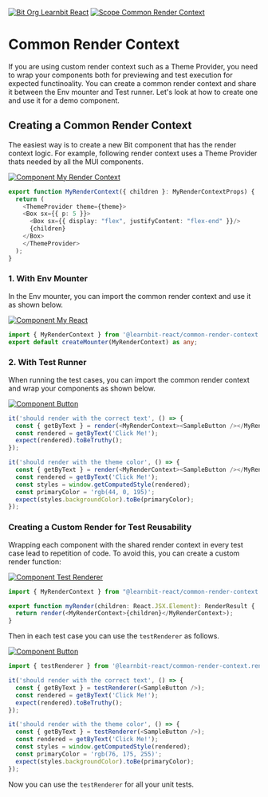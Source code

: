 [![Bit Org Learnbit React](https://img.shields.io/badge/Bit-@learnbit--react-2C00C3)](https://bit.cloud/learnbit-react)
[![Scope Common Render Context](https://img.shields.io/badge/Scope-Common_Render_Context_(4)-820596)](https://bit.cloud/learnbit-react/common-render-context)

# Common Render Context
If you are using custom render context such as a Theme Provider, you need to wrap your components both for previewing and test execution for expected functinoality. You can create a common render context and share it between the Env mounter and Test runner. Let's look at how to create one and use it for a demo component. 

## Creating a Common Render Context
The easiest way is to create a new Bit component that has the render context logic. For example, following render context uses a Theme Provider thats needed by all the MUI components.

[![Component My Render Context](https://img.shields.io/badge/My_Render_Context-v0.0.1-brightgreen)](https://bit.cloud/learnbit-react/common-render-context/render/my-render-context)
```ts
export function MyRenderContext({ children }: MyRenderContextProps) {
  return (
    <ThemeProvider theme={theme}>
    <Box sx={{ p: 5 }}>
      <Box sx={{ display: "flex", justifyContent: "flex-end" }}/>
      {children}
    </Box>
    </ThemeProvider>
  );
}
```

### 1. With Env Mounter

In the Env mounter, you can import the common render context and use it as shown below.

[![Component My React](https://img.shields.io/badge/My_React-v0.0.1-brightgreen)](https://bit.cloud/learnbit-react/common-render-context/envs/my-react)
```ts
import { MyRenderContext } from '@learnbit-react/common-render-context.render.my-render-context';
export default createMounter(MyRenderContext) as any;

```

### 2. With Test Runner
When running the test cases, you can import the common render context and wrap your components as shown below.

[![Component Button](https://img.shields.io/badge/Button-v0.0.2-brightgreen)](https://bit.cloud/learnbit-react/common-render-context/demo/button)
```ts
it('should render with the correct text', () => {
  const { getByText } = render(<MyRenderContext><SampleButton /></MyRenderContext>);
  const rendered = getByText('Click Me!');
  expect(rendered).toBeTruthy();
});

it('should render with the theme color', () => {
  const { getByText } = render(<MyRenderContext><SampleButton /></MyRenderContext>);
  const rendered = getByText('Click Me!');
  const styles = window.getComputedStyle(rendered);
  const primaryColor = 'rgb(44, 0, 195)';
  expect(styles.backgroundColor).toBe(primaryColor);
});
```

### Creating a Custom Render for Test Reusability
Wrapping each component with the shared render context in every test case lead to repetition of code. To avoid this, you can create a custom render function:

[![Component Test Renderer](https://img.shields.io/badge/Test_Renderer-v0.0.1-brightgreen)](https://bit.cloud/learnbit-react/common-render-context/render/test-renderer)
```ts
import { MyRenderContext } from "@learnbit-react/common-render-context.render.my-render-context";

export function myRender(children: React.JSX.Element): RenderResult {
  return render(<MyRenderContext>{children}</MyRenderContext>);
}
```


Then in each test case you can use the `testRenderer` as follows.

[![Component Button](https://img.shields.io/badge/Button-v0.0.1-brightgreen)](https://bit.cloud/learnbit-react/common-render-context/demo/button)
```ts
import { testRenderer } from '@learnbit-react/common-render-context.render.test-renderer';

it('should render with the correct text', () => {
  const { getByText } = testRenderer(<SampleButton />);
  const rendered = getByText('Click Me!');
  expect(rendered).toBeTruthy();
});

it('should render with the theme color', () => {
  const { getByText } = testRenderer(<SampleButton />);
  const rendered = getByText('Click Me!');
  const styles = window.getComputedStyle(rendered);
  const primaryColor = 'rgb(76, 175, 255)';
  expect(styles.backgroundColor).toBe(primaryColor);
});
```
Now you can use the `testRenderer` for all your unit tests.
